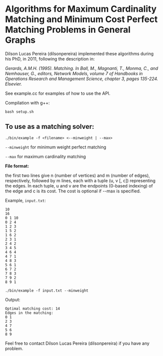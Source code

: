 # Algorithms for Maximum Cardinality Matching and Minimum Cost Perfect Matching Problems in General Graphs


Dilson Lucas Pereira (dilsonpereira) implemented these algorithms during his PhD, in 2011, following the description in:

*Gerards, A.M.H. (1995). Matching. In Ball, M., Magnanti, T., Monma, C., and Nemhauser, G., editors, Network Models, volume 7 of Handbooks in Operations Research and Management Science, chapter 3, pages 135-224. Elsevier.*

See example.cc for examples of how to use the API.

Compilation with g++:
```
bash setup.sh
```

## To use as a matching solver:
```
./bin/example -f <filename> <--minweight | --max>
```
`--minweight` for minimum weight perfect matching

`--max` for maximum cardinality matching


**File format:**

the first two lines give n (number of vertices) and m (number of edges), respectively, followed by m lines, each with a tuple (u, v [, c]) representing the edges. In each tuple, u and v are the endpoints (0-based indexing) of the edge and c is its cost. The cost is optional if --max is specified.

Example, `input.txt`:
```
10
16
0 1 10
0 2 4
1 2 3
1 5 2
1 6 2
2 3 1
2 4 2
3 4 5
4 6 4
4 7 1
4 8 3
5 6 1
6 7 2
7 8 3
7 9 2
8 9 1
```

```
./bin/example -f input.txt --minweight
```

Output:
```
Optimal matching cost: 14
Edges in the matching:
0 1
2 3
4 7
5 6
8 9
```

Feel free to contact Dilson Lucas Pereira (dilsonpereira) if you have any problem.
